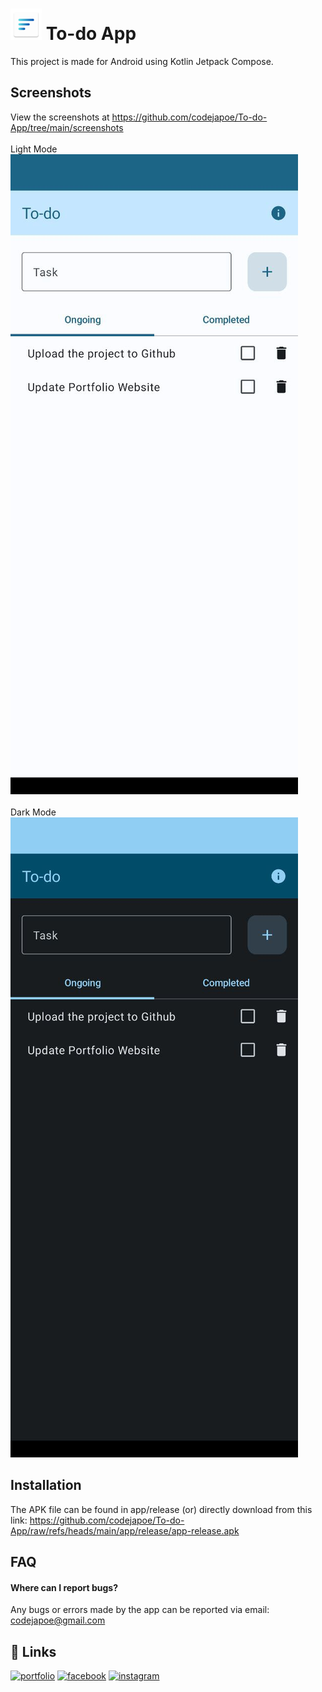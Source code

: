 <h1><img src="https://raw.githubusercontent.com/codejapoe/To-do-App/refs/heads/main/app/src/main/res/mipmap-hdpi/ic_launcher.webp" height="50" weight="50"> To-do App</h1>

This project is made for Android using Kotlin Jetpack Compose.

## Screenshots
View the screenshots at https://github.com/codejapoe/To-do-App/tree/main/screenshots
<br /><br />
Light Mode
<br />
![App Screenshot](https://github.com/codejapoe/To-do-App/blob/main/screenshots/screenshot%20(1).jpg?raw=true)
<br /><br />
Dark Mode
<br />
![App Screenshot](https://github.com/codejapoe/To-do-App/blob/main/screenshots/screenshot%20(4).jpg?raw=true)

## Installation

The APK file can be found in app/release (or) directly download from this link: https://github.com/codejapoe/To-do-App/raw/refs/heads/main/app/release/app-release.apk

## FAQ

#### Where can I report bugs?

Any bugs or errors made by the app can be reported via email: codejapoe@gmail.com

## 🔗 Links
[![portfolio](https://img.shields.io/badge/my_portfolio-000?style=for-the-badge&logo=ko-fi&logoColor=white)](https://codejapoe.xyz/)
[![facebook](https://img.shields.io/badge/facebook-0A66C2?style=for-the-badge&logo=facebook&logoColor=white)](https://www.facebook.com/codejapoe)
[![instagram](https://img.shields.io/badge/instagram-ee2a7b?style=for-the-badge&logo=instagram&logoColor=white)](https://instagram.com/codejapoe)
